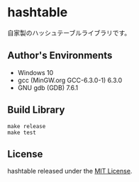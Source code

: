 
# hashtable

自家製のハッシュテーブルライブラリです。

## Author's Environments

* Windows 10 
* gcc (MinGW.org GCC-6.3.0-1) 6.3.0
* GNU gdb (GDB) 7.6.1

## Build Library 

```
make release 
make test 
```

## License 

hashtable released under the [MIT License](LICENSE).
